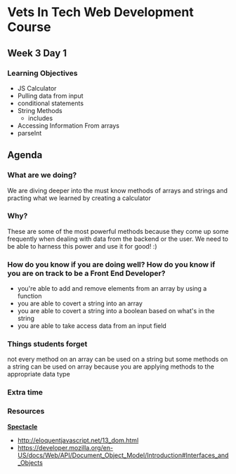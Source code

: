 # Vets In Tech Web Development Course

## Week 3 Day 1


### Learning Objectives
- JS Calculator
- Pulling data from input
- conditional statements
- String Methods
    - includes
- Accessing Information From arrays
- parseInt

## Agenda


### What are we doing?
We are diving deeper into the must know methods of arrays and strings and practing
what we learned by creating a calculator


### Why?
These are some of the most powerful methods because they come up some frequently
when dealing with data from the backend or the user. We need to be able to harness
this power and use it for good! :) 


### How do you know if you are doing well? How do you know if you are on track to be a Front End Developer?
- you're able to add and remove elements from an array by using a function
- you are able to covert a string into an array
- you are able to covert a string into a boolean based on what's in the string
- you are able to take access data from an input field


### Things students forget
not every method on an array can be used on a string
but some methods on a string can be used on array
because you are applying methods to the appropriate data type

### Extra time


### Resources
**[Spectacle](https://www.spectacleapp.com/)**  <br>
- http://eloquentjavascript.net/13_dom.html
- https://developer.mozilla.org/en-US/docs/Web/API/Document_Object_Model/Introduction#Interfaces_and_Objects

